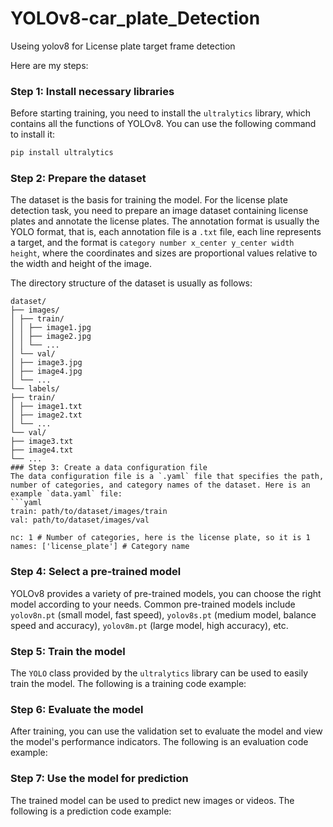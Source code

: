 # YOLOv8-car_plate_Detection
Useing yolov8 for License plate target frame detection

Here are my steps:
### Step 1: Install necessary libraries
Before starting training, you need to install the `ultralytics` library, which contains all the functions of YOLOv8. You can use the following command to install it:
```bash
pip install ultralytics
```
### Step 2: Prepare the dataset
The dataset is the basis for training the model. For the license plate detection task, you need to prepare an image dataset containing license plates and annotate the license plates. The annotation format is usually the YOLO format, that is, each annotation file is a `.txt` file, each line represents a target, and the format is `category number x_center y_center width height`, where the coordinates and sizes are proportional values ​​relative to the width and height of the image.

The directory structure of the dataset is usually as follows:
```
dataset/
├── images/
│ ├── train/
│ │ ├── image1.jpg
│ │ ├── image2.jpg
│ │ └── ...
│ └── val/
│ ├── image3.jpg
│ ├── image4.jpg
│ └── ...
└── labels/
├── train/
│ ├── image1.txt
│ ├── image2.txt
│ └── ...
└── val/
├── image3.txt
├── image4.txt
└── ...
### Step 3: Create a data configuration file
The data configuration file is a `.yaml` file that specifies the path, number of categories, and category names of the dataset. Here is an example `data.yaml` file:
```yaml
train: path/to/dataset/images/train
val: path/to/dataset/images/val

nc: 1 # Number of categories, here is the license plate, so it is 1
names: ['license_plate'] # Category name
```

### Step 4: Select a pre-trained model
YOLOv8 provides a variety of pre-trained models, you can choose the right model according to your needs. Common pre-trained models include `yolov8n.pt` (small model, fast speed), `yolov8s.pt` (medium model, balance speed and accuracy), `yolov8m.pt` (large model, high accuracy), etc.

### Step 5: Train the model
The `YOLO` class provided by the `ultralytics` library can be used to easily train the model. The following is a training code example:

### Step 6: Evaluate the model
After training, you can use the validation set to evaluate the model and view the model's performance indicators. The following is an evaluation code example:

### Step 7: Use the model for prediction
The trained model can be used to predict new images or videos. The following is a prediction code example:

